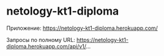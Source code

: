 # netology-kt1-diploma
Приложение: https://netology-kt1-diploma.herokuapp.com/

Запросы по полному URL: https://netology-kt1-diploma.herokuapp.com/api/v1/...

